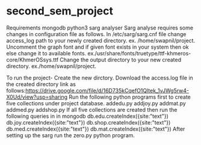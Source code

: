 # second_sem_project
Requirements
            mongodb
            python3
            sarg analyser
 Sarg analyse requires some changes in configuration file as follows.
            In /etc/sarg/sarg.cnf file change access_log path to your newly created directory.
            ex. /home/swapnil/project.
            Uncomment the graph font and if given font exists in your system then ok else change it to available fonts.
            ex./usr/share/fonts/truetype/ttf-khmeros-core/KhmerOSsys.ttf
            Change the output directory to your new created directory.
            ex./home/swapnil/project.
 
To run the project-
                  Create the new dirctory.
                  Download the access.log file in the created directory link as follows:https://drive.google.com/file/d/16D735kCqefO1Qltek_1vJWg5rw4-X0Ud/view?usp=sharing
                  Run the following python programs first to create five collections under project database.
                        addedu.py
                        addjoy.py
                        addmat.py
                        addmed.py
                        addshop.py
                  If all five collections are created then run the following queries in in mongodb
                        db.edu.createIndex({site:"text"})
                        db.joy.createIndex({site:"text"})
                        db.shop.createIndex({site:"text"})
                        db.med.createIndex({site:"text"})
                        db.mat.createIndex({site:"text"})
                   After setting up the sarg run the zero.py python program.
